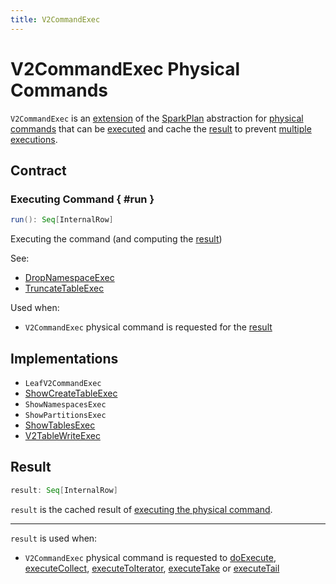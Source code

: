 ```yaml
---
title: V2CommandExec
---
```


# V2CommandExec Physical Commands

`V2CommandExec` is an [extension](#contract) of the [SparkPlan](SparkPlan.md) abstraction for [physical commands](#implementations) that can be [executed](#run) and cache the [result](#result) to prevent [multiple executions](#doExecute).

## Contract

### Executing Command { #run }

```scala
run(): Seq[InternalRow]
```

Executing the command (and computing the [result](#result))

See:

* [DropNamespaceExec](DropNamespaceExec.md#run)
* [TruncateTableExec](TruncateTableExec.md#run)

Used when:

* `V2CommandExec` physical command is requested for the [result](#result)

## Implementations

* `LeafV2CommandExec`
* [ShowCreateTableExec](ShowCreateTableExec.md)
* `ShowNamespacesExec`
* `ShowPartitionsExec`
* [ShowTablesExec](ShowTablesExec.md)
* [V2TableWriteExec](V2TableWriteExec.md)

## Result

```scala
result: Seq[InternalRow]
```

`result` is the cached result of [executing the physical command](#run).

---

`result` is used when:

* `V2CommandExec` physical command is requested to [doExecute](#doExecute), [executeCollect](#executeCollect), [executeToIterator](#executeToIterator), [executeTake](#executeTake) or [executeTail](#executeTail)
